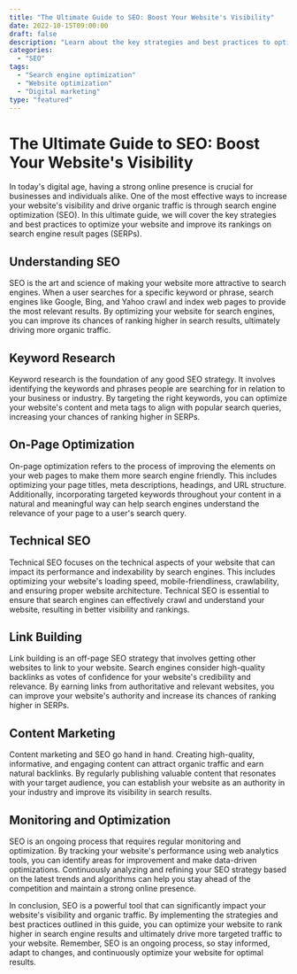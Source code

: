 ```yaml
---
title: "The Ultimate Guide to SEO: Boost Your Website's Visibility"
date: 2022-10-15T09:00:00
draft: false
description: "Learn about the key strategies and best practices to optimize your website for search engines and improve your online visibility."
categories:
  - "SEO"
tags:
  - "Search engine optimization"
  - "Website optimization"
  - "Digital marketing"
type: "featured"
---
```


# The Ultimate Guide to SEO: Boost Your Website's Visibility

In today's digital age, having a strong online presence is crucial for businesses and individuals alike. One of the most effective ways to increase your website's visibility and drive organic traffic is through search engine optimization (SEO). In this ultimate guide, we will cover the key strategies and best practices to optimize your website and improve its rankings on search engine result pages (SERPs).

## Understanding SEO

SEO is the art and science of making your website more attractive to search engines. When a user searches for a specific keyword or phrase, search engines like Google, Bing, and Yahoo crawl and index web pages to provide the most relevant results. By optimizing your website for search engines, you can improve its chances of ranking higher in search results, ultimately driving more organic traffic.

## Keyword Research

Keyword research is the foundation of any good SEO strategy. It involves identifying the keywords and phrases people are searching for in relation to your business or industry. By targeting the right keywords, you can optimize your website's content and meta tags to align with popular search queries, increasing your chances of ranking higher in SERPs.

## On-Page Optimization

On-page optimization refers to the process of improving the elements on your web pages to make them more search engine friendly. This includes optimizing your page titles, meta descriptions, headings, and URL structure. Additionally, incorporating targeted keywords throughout your content in a natural and meaningful way can help search engines understand the relevance of your page to a user's search query.

## Technical SEO

Technical SEO focuses on the technical aspects of your website that can impact its performance and indexability by search engines. This includes optimizing your website's loading speed, mobile-friendliness, crawlability, and ensuring proper website architecture. Technical SEO is essential to ensure that search engines can effectively crawl and understand your website, resulting in better visibility and rankings.

## Link Building

Link building is an off-page SEO strategy that involves getting other websites to link to your website. Search engines consider high-quality backlinks as votes of confidence for your website's credibility and relevance. By earning links from authoritative and relevant websites, you can improve your website's authority and increase its chances of ranking higher in SERPs.

## Content Marketing

Content marketing and SEO go hand in hand. Creating high-quality, informative, and engaging content can attract organic traffic and earn natural backlinks. By regularly publishing valuable content that resonates with your target audience, you can establish your website as an authority in your industry and improve its visibility in search results.

## Monitoring and Optimization

SEO is an ongoing process that requires regular monitoring and optimization. By tracking your website's performance using web analytics tools, you can identify areas for improvement and make data-driven optimizations. Continuously analyzing and refining your SEO strategy based on the latest trends and algorithms can help you stay ahead of the competition and maintain a strong online presence.

In conclusion, SEO is a powerful tool that can significantly impact your website's visibility and organic traffic. By implementing the strategies and best practices outlined in this guide, you can optimize your website to rank higher in search engine results and ultimately drive more targeted traffic to your website. Remember, SEO is an ongoing process, so stay informed, adapt to changes, and continuously optimize your website for optimal results.

